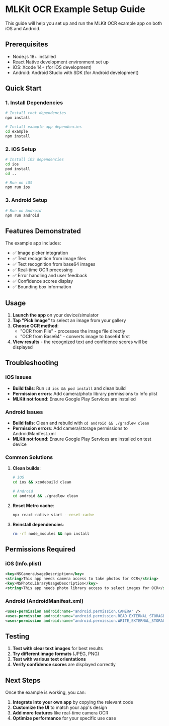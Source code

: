 # MLKit OCR Example Setup Guide

This guide will help you set up and run the MLKit OCR example app on both iOS and Android.

## Prerequisites

- Node.js 18+ installed
- React Native development environment set up
- iOS: Xcode 14+ (for iOS development)
- Android: Android Studio with SDK (for Android development)

## Quick Start

### 1. Install Dependencies

```bash
# Install root dependencies
npm install

# Install example app dependencies
cd example
npm install
```

### 2. iOS Setup

```bash
# Install iOS dependencies
cd ios
pod install
cd ..

# Run on iOS
npm run ios
```

### 3. Android Setup

```bash
# Run on Android
npm run android
```

## Features Demonstrated

The example app includes:

- ✅ Image picker integration
- ✅ Text recognition from image files
- ✅ Text recognition from base64 images
- ✅ Real-time OCR processing
- ✅ Error handling and user feedback
- ✅ Confidence scores display
- ✅ Bounding box information

## Usage

1. **Launch the app** on your device/simulator
2. **Tap "Pick Image"** to select an image from your gallery
3. **Choose OCR method**:
   - "OCR from File" - processes the image file directly
   - "OCR from Base64" - converts image to base64 first
4. **View results** - the recognized text and confidence scores will be displayed

## Troubleshooting

### iOS Issues

- **Build fails**: Run `cd ios && pod install` and clean build
- **Permission errors**: Add camera/photo library permissions to Info.plist
- **MLKit not found**: Ensure Google Play Services are installed

### Android Issues

- **Build fails**: Clean and rebuild with `cd android && ./gradlew clean`
- **Permission errors**: Add camera/storage permissions to AndroidManifest.xml
- **MLKit not found**: Ensure Google Play Services are installed on test device

### Common Solutions

1. **Clean builds**:
   ```bash
   # iOS
   cd ios && xcodebuild clean
   
   # Android
   cd android && ./gradlew clean
   ```

2. **Reset Metro cache**:
   ```bash
   npx react-native start --reset-cache
   ```

3. **Reinstall dependencies**:
   ```bash
   rm -rf node_modules && npm install
   ```

## Permissions Required

### iOS (Info.plist)
```xml
<key>NSCameraUsageDescription</key>
<string>This app needs camera access to take photos for OCR</string>
<key>NSPhotoLibraryUsageDescription</key>
<string>This app needs photo library access to select images for OCR</string>
```

### Android (AndroidManifest.xml)
```xml
<uses-permission android:name="android.permission.CAMERA" />
<uses-permission android:name="android.permission.READ_EXTERNAL_STORAGE" />
<uses-permission android:name="android.permission.WRITE_EXTERNAL_STORAGE" />
```

## Testing

1. **Test with clear text images** for best results
2. **Try different image formats** (JPEG, PNG)
3. **Test with various text orientations**
4. **Verify confidence scores** are displayed correctly

## Next Steps

Once the example is working, you can:

1. **Integrate into your own app** by copying the relevant code
2. **Customize the UI** to match your app's design
3. **Add more features** like real-time camera OCR
4. **Optimize performance** for your specific use case
